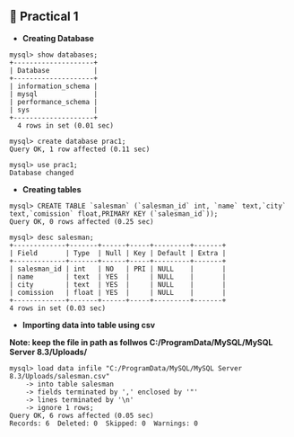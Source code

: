 ## 🚀 **Practical 1**

- **Creating Database**
```
mysql> show databases;
+--------------------+
| Database           |
+--------------------+
| information_schema |
| mysql              |
| performance_schema |
| sys                |
+--------------------+
  4 rows in set (0.01 sec)

mysql> create database prac1;
Query OK, 1 row affected (0.11 sec)

mysql> use prac1;
Database changed
```

- **Creating tables**
```
mysql> CREATE TABLE `salesman` (`salesman_id` int, `name` text,`city` text,`comission` float,PRIMARY KEY (`salesman_id`));
Query OK, 0 rows affected (0.25 sec)

mysql> desc salesman;
+-------------+-------+------+-----+---------+-------+
| Field       | Type  | Null | Key | Default | Extra |
+-------------+-------+------+-----+---------+-------+
| salesman_id | int   | NO   | PRI | NULL    |       |
| name        | text  | YES  |     | NULL    |       |
| city        | text  | YES  |     | NULL    |       |
| comission   | float | YES  |     | NULL    |       |
+-------------+-------+------+-----+---------+-------+
4 rows in set (0.03 sec)
```
- **Importing data into table using csv**

**Note: keep the file in path as follwos C:/ProgramData/MySQL/MySQL Server 8.3/Uploads/**

```
mysql> load data infile "C:/ProgramData/MySQL/MySQL Server 8.3/Uploads/salesman.csv"
    -> into table salesman
    -> fields terminated by ',' enclosed by '"'
    -> lines terminated by '\n'
    -> ignore 1 rows;
Query OK, 6 rows affected (0.05 sec)
Records: 6  Deleted: 0  Skipped: 0  Warnings: 0
```
